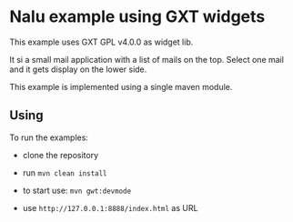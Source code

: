# Nalu example using GXT widgets
This example uses GXT GPL v4.0.0 as widget lib.

It si a small mail application with a list of mails on the top. Select one mail and it gets display on the lower side.

This example is implemented using a single maven module.

## Using
To run the examples:

* clone the repository

* run `mvn clean install`

* to start use: `mvn gwt:devmode`

* use  `http://127.0.0.1:8888/index.html` as URL
